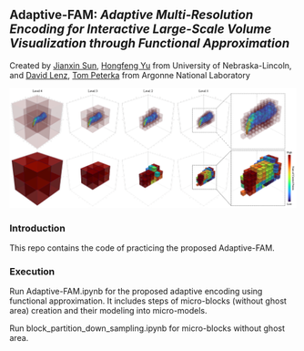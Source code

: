 ## Adaptive-FAM: *Adaptive Multi-Resolution Encoding for Interactive Large-Scale Volume Visualization through Functional Approximation*
Created by <a href="https://sunjianxin.github.io/" target="_blank">Jianxin Sun</a>, <a href="https://cse.unl.edu/~yu/" target="_blank">Hongfeng Yu</a> from University of Nebraska-Lincoln, and <a href="https://mathweb.ucsd.edu/~dlenz/" target="_blank">David Lenz</a>, <a href="https://www.mcs.anl.gov/~tpeterka/" target="_blank">Tom Peterka</a> from Argonne National Laboratory


![results](https://github.com/adaptive-fam/Adaptive-FAM/blob/main/flame_blocks_small.png)

### Introduction
This repo contains the code of practicing the proposed Adaptive-FAM.

### Execution
Run Adaptive-FAM.ipynb for the proposed adaptive encoding using functional approximation. It includes steps of micro-blocks (without ghost area) creation and their modeling into micro-models.

Run block_partition_down_sampling.ipynb for micro-blocks without ghost area.
